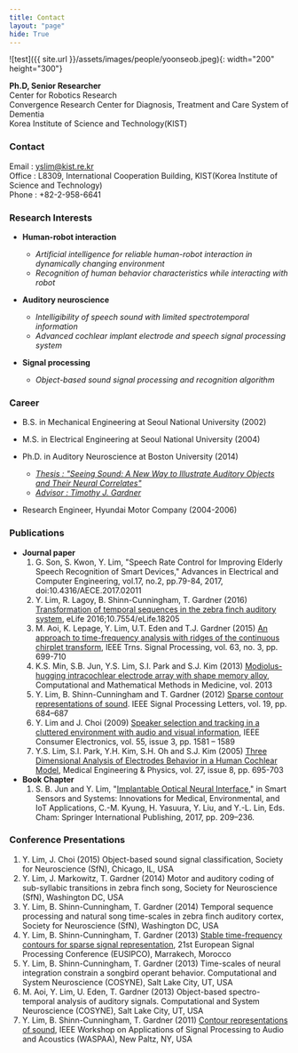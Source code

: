 ```yaml
---
title: Contact
layout: "page"
hide: True
---
```


![test]({{ site.url }}/assets/images/people/yoonseob.jpeg){: width="200" height="300"}

**Ph.D, Senior Researcher**<br>Center for Robotics Research<br>Convergence Research Center for Diagnosis, Treatment and Care System of Dementia<br>Korea Institute of Science and Technology(KIST)<br>

### Contact

Email : yslim@kist.re.kr<br>Office : L8309, International Cooperation Building, KIST(Korea Institute of Science and Technology) <br>Phone : +82-2-958-6641

### Research Interests

- **Human-robot interaction**
  - *Artificial intelligence for reliable human-robot interaction in dynamically changing environment*
  - *Recognition of human behavior characteristics while interacting with robot*




- **Auditory neuroscience**
  - *Intelligibility of speech sound with limited spectrotemporal information*
  - *Advanced cochlear implant electrode and speech signal processing system*




- **Signal processing**
  - *Object-based sound signal processing and recognition algorithm*

### Career

- B.S. in Mechanical Engineering at Seoul National University (2002)
- M.S. in Electrical Engineering at Seoul National University (2004)
- Ph.D. in Auditory Neuroscience at Boston University (2014)
  - [*Thesis : "Seeing Sound: A New Way to Illustrate Auditory Objects and Their Neural Correlates"*](https://open.bu.edu/handle/2144/15112)
  - [*Advisor : Timothy J. Gardner*](http://people.bu.edu/timothyg/)


- Research Engineer, Hyundai Motor Company (2004-2006)

### Publications 

- **Journal paper**
  1. G. Son, S. Kwon, Y. Lim, "Speech Rate Control for Improving Elderly Speech Recognition of Smart Devices," Advances in Electrical and Computer Engineering, vol.17, no.2, pp.79-84, 2017, doi:10.4316/AECE.2017.02011
  2. Y. Lim, R. Lagoy, B. Shinn-Cunningham, T. Gardner (2016) [Transformation of temporal sequences in the zebra finch auditory system](https://elifesciences.org/content/5/e18205), eLife 2016;10.7554/eLife.18205
  3. M. Aoi, K. Lepage, Y. Lim, U.T. Eden and T.J. Gardner (2015) [An approach to time-frequency analysis with ridges of the continuous chirplet transform](http://ieeexplore.ieee.org/xpl/articleDetails.jsp?reload=true&arnumber=6937207), IEEE Trns. Signal Processing, vol. 63, no. 3, pp. 699-710
  4. K.S. Min, S.B. Jun, Y.S. Lim, S.I. Park and S.J. Kim (2013) [Modiolus-hugging intracochlear electrode array with shape memory alloy](http://www.hindawi.com/journals/cmmm/2013/250915/), Computational and Mathematical Methods in Medicine, vol. 2013
  5. Y. Lim, B. Shinn-Cunningham and T. Gardner (2012) [Sparse contour representations of sound](http://ieeexplore.ieee.org/xpls/abs_all.jsp?arnumber=6256698). IEEE Signal Processing Letters, vol. 19, pp. 684–687
  6. Y. Lim and J. Choi (2009) [Speaker selection and tracking in a cluttered environment with audio and visual information](http://ieeexplore.ieee.org/xpls/abs_all.jsp?arnumber=5278030), IEEE Consumer Electronics, vol. 55, issue 3, pp. 1581 – 1589
  7. Y.S. Lim, S.I. Park, Y.H. Kim, S.H. Oh and S.J. Kim (2005) [Three Dimensional Analysis of Electrodes Behavior in a Human Cochlear Model](http://www.sciencedirect.com/science/article/pii/S1350453305000081), Medical Engineering & Physics, vol. 27, issue 8, pp. 695-703
- **Book Chapter**
  1. S. B. Jun and Y. Lim, "[Implantable Optical Neural Interface](http://link.springer.com/chapter/10.1007/978-3-319-33201-7_9)," in Smart Sensors and Systems: Innovations for Medical, Environmental, and IoT Applications, C.-M. Kyung, H. Yasuura, Y. Liu, and Y.-L. Lin, Eds. Cham: Springer International Publishing, 2017, pp. 209–236.

### Conference Presentations

1. Y. Lim, J. Choi (2015) Object-based sound signal classification, Society for Neuroscience (SfN), Chicago, IL, USA
2. Y. Lim, J. Markowitz, T. Gardner (2014) Motor and auditory coding of sub-syllabic transitions in zebra finch song, Society for Neuroscience (SfN), Washington DC, USA
3. Y. Lim, B. Shinn-Cunningham, T. Gardner (2014) Temporal sequence processing and natural song time-scales in zebra finch auditory cortex, Society for Neuroscience (SfN), Washington DC, USA
4. Y. Lim, B. Shinn-Cunningham, T. Gardner (2013) [Stable time-frequency contours for sparse signal representation](http://ieeexplore.ieee.org/xpls/abs_all.jsp?arnumber=6811462), 21st European Signal Processing Conference (EUSIPCO), Marrakech, Morocco
5. Y. Lim, B. Shinn-Cunningham, T. Gardner (2013) Time-scales of neural integration constrain a songbird operant behavior. Computational and System Neuroscience (COSYNE), Salt Lake City, UT, USA
6. M. Aoi, Y. Lim, U. Eden, T. Gardner (2013) Object-based spectro-temporal analysis of auditory signals. Computational and System Neuroscience (COSYNE), Salt Lake City, UT, USA
7. Y. Lim, B. Shinn-Cunningham, T. Gardner (2011) [Contour representations of sound](http://ieeexplore.ieee.org/xpls/abs_all.jsp?arnumber=6082322), IEEE Workshop on Applications of Signal Processing to Audio and Acoustics (WASPAA), New Paltz, NY, USA

